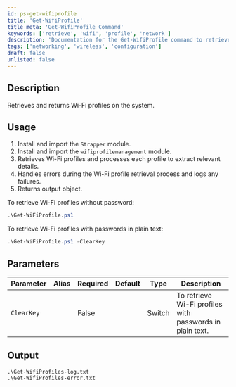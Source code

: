 ```yaml
---
id: ps-get-wifiprofile
title: 'Get-WifiProfile'
title_meta: 'Get-WifiProfile Command'
keywords: ['retrieve', 'wifi', 'profile', 'network']
description: 'Documentation for the Get-WifiProfile command to retrieve and return Wi-Fi profiles on the system.'
tags: ['networking', 'wireless', 'configuration']
draft: false
unlisted: false
---
```

## Description
Retrieves and returns Wi-Fi profiles on the system.

## Usage
1. Install and import the `Strapper` module.
2. Install and import the `wifiprofilemanagement` module.
3. Retrieves Wi-Fi profiles and processes each profile to extract relevant details.
4. Handles errors during the Wi-Fi profile retrieval process and logs any failures.
4. Returns output object.


To retrieve Wi-Fi profiles without password:

```powershell
.\Get-WiFiProfile.ps1
```

To retrieve Wi-Fi profiles with passwords in plain text:

```powershell
.\Get-WiFiProfile.ps1 -ClearKey
```

## Parameters
| Parameter         | Alias | Required  | Default   | Type      | Description                                             |
| ----------------- | ----- | --------- | --------- | --------- | ------------------------------------------------------- |
| `ClearKey`        |       | False     |           | Switch    | To retrieve Wi-Fi profiles with passwords in plain text.|

## Output
    .\Get-WifiProfiles-log.txt
    .\Get-WifiProfiles-error.txt
